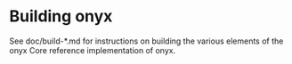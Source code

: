 Building onyx
================

See doc/build-*.md for instructions on building the various
elements of the onyx Core reference implementation of onyx.
